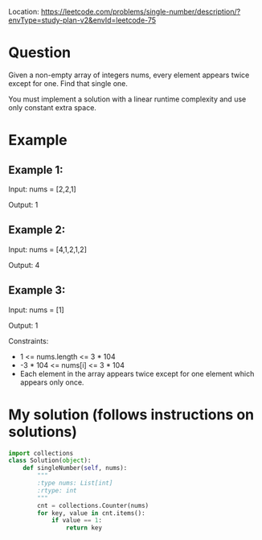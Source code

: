 Location: https://leetcode.com/problems/single-number/description/?envType=study-plan-v2&envId=leetcode-75
# Question
Given a non-empty array of integers nums, every element appears twice except for one. Find that single one.

You must implement a solution with a linear runtime complexity and use only constant extra space.
 
# Example

## Example 1:

Input: nums = [2,2,1]

Output: 1

## Example 2:

Input: nums = [4,1,2,1,2]

Output: 4

## Example 3:

Input: nums = [1]

Output: 1
 

Constraints:

- 1 <= nums.length <= 3 * 104
- -3 * 104 <= nums[i] <= 3 * 104
- Each element in the array appears twice except for one element which appears only once.
 

# My solution (follows instructions on solutions)
```python
import collections
class Solution(object):
    def singleNumber(self, nums):
        """
        :type nums: List[int]
        :rtype: int
        """
        cnt = collections.Counter(nums)
        for key, value in cnt.items():
            if value == 1:
                return key
        
```
